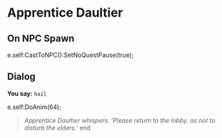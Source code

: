 # Apprentice Daultier


## On NPC Spawn

e.self:CastToNPC():SetNoQuestPause(true);


## Dialog

**You say:** `hail`



e.self:DoAnim(64);


>*Apprentice Daultier whispers. 'Please return to the lobby. as not to disturb the elders.'*
end
